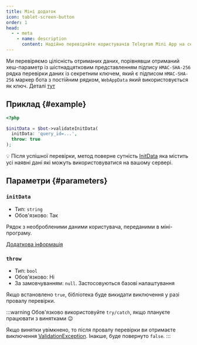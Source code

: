 ```yaml
---
title: Міні додаток
icon: tablet-screen-button
order: 1
head:
  - - meta
    - name: description
      content: Надійно перевіряйте користувачів Telegram Mini App на серверній частині вашого PHP проекта за допомогою бібліотеки TgWebValid.
---
```


Ми перевіряємо цілісність отриманих даних, порівнявши отриманий хеш-параметр із шістнадцятковим представленням підпису `HMAC-SHA-256` рядка перевірки даних із секретним ключем, який є підписом `HMAC-SHA-256` маркер бота з постійним рядком, `WebAppData` який використовується як ключ. Деталі [тут](https://core.telegram.org/bots/webapps#validating-data-received-via-the-mini-app)

## Приклад {#example}

```php
<?php

$initData = $bot->validateInitData(
  initData: 'query_id=...',
  throw: true
);
```

:bulb: Після успішної перевірки, метод поверне сутність [InitData](../entity/init-data/) яка містить усі наявні дані які можуть використовуватися на вашому сервері.

## Параметри {#parameters}

### `initData`
- Тип: `string`
- Обов'язково: Так

Рядок з необробленими даними користувача, переданими в міні-програму.

[Додаткова інформація](https://core.telegram.org/bots/webapps#initializing-mini-apps)

### `throw`
- Тип: `bool`
- Обов'язково: Ні
- За замовчуванням: `null`. Застосовуються базові налаштування

Якщо встановлено `true`, бібліотека буде викидати виключення у разі провалу перевірки.

:::warning
Обов'язково використовуйте `try/catch`, якщо плануєте працювати з винятками :wink:

Якщо винятки увімкнено, то після провалу перевірки ви отримаєте виключення [ValidationException](../exception/validation.md). Інакше, буде повернуто `false`.
:::